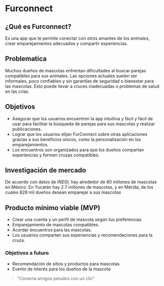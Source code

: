 # Furconnect

## ¿Qué es Furconnect?
Es una app que te permite conectar con otros amantes de los animales, crear emparejamientos adecuados y compartir experiencias.

## Problematica
Muchos dueños de mascotas enfrentan dificultades al buscar parejas compatibles para sus animales. Las opciones actuales suelen ser informales, poco confiables y sin garantías de seguridad o bienestar para las mascotas. Esto puede llevar a cruces inadecuadas o problemas de salud en las crías.

## Objetivos
-	Asegurar que los usuarios encuentren la app intuitiva y fácil y fácil de usar para facilitar la búsqueda de parejas para sus mascotas y realizar publicaciones.
-	Lograr que los usuarios elijan FurConnect sobre otras aplicaciones gracias a sus beneficios únicos, como la personalización en los emparejamientos.
-	Los encuentros son organizados para que los dueños compartan experiencias y formen cruzas compatibles.

## Investigación de mercado
De acuerdo con datos de *INEGI*, hay alrededor de 80 millones de mascotas en México. 
En Yucatán hay 2.7 millones de mascotas, y en Mérida, de los cuales 828 mil dueños desean emparejar a sus mascotas

## Producto mínimo viable (MVP)
-	Crear una cuenta y un perfil de mascota según tus preferencias.
-	Emparejamiento de mascotas compatibles.
-	Acordar encuentros para las mascotas.
-	Los usuarios comparten sus experiencias y recomendaciones para la cruza.

### Objetivos a futuro 
-	Recomendación de sitios y productos para mascotas
-	Evento de interés para los dueños de la mascota

> "Conecta amigos peludos con un clic"


